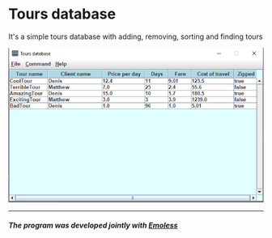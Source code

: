 # Tours database
It's a simple tours database with adding, removing, sorting and finding tours

![Image Link](https://github.com/LLIEPJIOK/ToursDatabase/blob/master/images/ToursTable.png)

---
#### _The program was developed jointly with <a href="https://github.com/Emoless">Emoless</a>_
